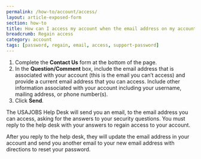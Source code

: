 ```yaml
---
permalink: /how-to/account/access/
layout: article-exposed-form
section: how-to
title: How can I access my account when the email address on my account is no longer valid?
breadcrumb: Regain access
category: account
tags: [password, regain, email, access, support-password]
---
```


1. Complete the **Contact Us** form at the bottom of the page.
2. In the **Question/Comment** box, include the email address that is associated with your account (this is the email you can’t access) and provide a current email address that you can access. Include other information associated with your account including your username, mailing address, or phone number(s).
3.	Click **Send**.

The USAJOBS Help Desk will send you an email, to the email address you can access, asking for the answers to your security questions. You must reply to the help desk with your answers to regain access to your account.

After you reply to the help desk, they will update the email address in your account and send you another email to your new email address with directions to reset your password.
